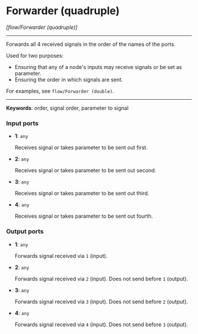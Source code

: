 # Forwarder (quadruple)

_[flow/Forwarder (quadruple)]_

---

Forwards all 4 received signals in the order of the names of the ports.  
  
Used for two purposes:  
* Ensuring that any of a node's inputs may receive signals or be set as parameter.  
* Ensuring the order in which signals are sent.  
  
For examples, see `flow/Forwarder (double)`.  

---

__Keywords__: order, signal order, parameter to signal

### Input ports

* __1__: ` any `


    Receives signal or takes parameter to be sent out first.  


* __2__: ` any `


    Receives signal or takes parameter to be sent out second.  


* __3__: ` any `


    Receives signal or takes parameter to be sent out third.  


* __4__: ` any `


    Receives signal or takes parameter to be sent out fourth.  

### Output ports

* __1__: ` any `


    Forwards signal received via `1` (input).  


* __2__: ` any `


    Forwards signal received via `2` (input). Does not send before `1` (output).  


* __3__: ` any `


    Forwards signal received via `3` (input). Does not send before `2` (output).  


* __4__: ` any `


    Forwards signal received via `4` (input). Does not send before `3` (output).  

